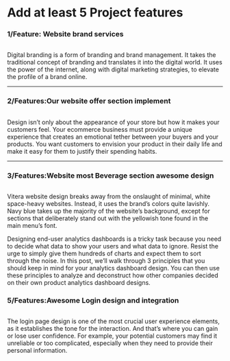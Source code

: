 
<div>
            <img src="https://i.ibb.co/hY2vLLD/food-brand-assignment-10-web-app-1-1.png" alt="" />
            <h1>Add at least 5 Project features</h1>
            <h3>1/Feature: Website brand services </h3>
            <img src="https://i.ibb.co/MSsgMfG/brands-1.png" alt="" />
            <p>
                Digital branding is a form of branding and brand management. It takes the traditional concept of branding and translates it into the digital world. It uses the power of the internet, along with digital marketing strategies, to elevate the profile of a brand online. </p>
               <hr/> 
            <h3><span>2/Features:</span>Our website offer section implement</h3>
            <img src="https://i.ibb.co/2czh331/offer.png" alt="" />
            <p>Design isn’t only about the appearance of your store but how it makes your customers feel. Your ecommerce business must provide a unique experience that creates an emotional tether between your buyers and your products. You want customers to envision your product in their daily life and make it easy for them to justify their spending habits.</p>
            <hr />
            <h3><span>3/Features:</span>Website most Beverage section awesome design </h3>
            <img src="https://i.ibb.co/f1Bs99W/beverage.png" alt="" />
               <p>Vitera website design breaks away from the onslaught of minimal, white space-heavy websites. Instead, it uses the brand’s colors quite lavishly. Navy blue takes up the majority of the website’s background, except for sections that deliberately stand out with the yellowish tone found in the main menu’s font.</h3>
            <img src="https://i.ibb.co/pfByQ6n/add-user-product.png" alt="" />
               <p> Designing end-user analytics dashboards is a tricky task because you need to decide what data to show your users and what data to ignore. Resist the urge to simply give them hundreds of charts and expect them to sort through the noise.
                In this post, we’ll walk through 3 principles that you should keep in mind for your analytics dashboard design. You can then use these principles to analyze and deconstruct how other companies decided on their own product analytics dashboard designs.</p>
            <h3><span>5/Features:</span>Awesome Login design and integration</h3>
            <img src="https://i.ibb.co/dpqFhf0/login.png" alt="" />
               <p>The login page design is one of the most crucial user experience elements, as it establishes the tone for the interaction. And that’s where you can gain or lose user confidence. For example, your potential customers may find it unreliable or too complicated, especially when they need to provide their personal information.</p>
 </div>

